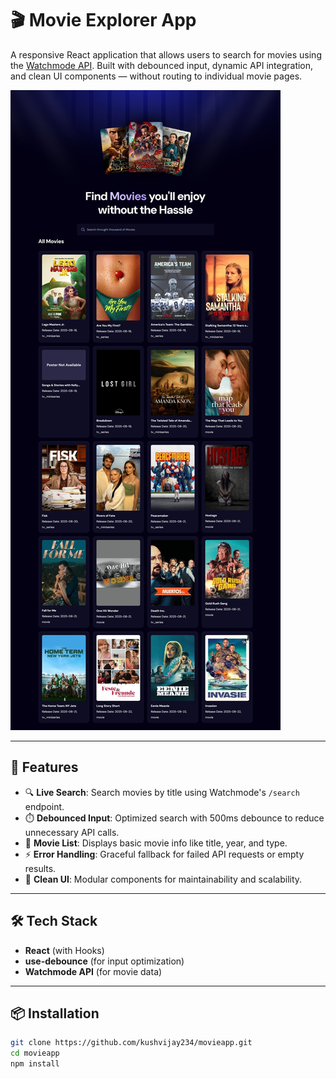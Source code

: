 # 🎬 Movie Explorer App

A responsive React application that allows users to search for movies using the [Watchmode API](https://api.watchmode.com/). Built with debounced input, dynamic API integration, and clean UI components — without routing to individual movie pages.

![App Screenshot](https://github.com/kushvijay234/movieapp/blob/master/public/screenshot.jpeg?raw=true)



---

## 🚀 Features

- 🔍 **Live Search**: Search movies by title using Watchmode's `/search` endpoint.
- ⏱️ **Debounced Input**: Optimized search with 500ms debounce to reduce unnecessary API calls.
- 🎥 **Movie List**: Displays basic movie info like title, year, and type.
- ⚡ **Error Handling**: Graceful fallback for failed API requests or empty results.
- 🧼 **Clean UI**: Modular components for maintainability and scalability.

---

## 🛠️ Tech Stack

- **React** (with Hooks)
- **use-debounce** (for input optimization)
- **Watchmode API** (for movie data)

---

## 📦 Installation

```bash
git clone https://github.com/kushvijay234/movieapp.git
cd movieapp
npm install
